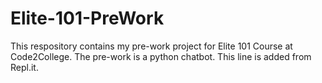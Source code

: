 # Elite-101-PreWork
This respository contains my pre-work project for Elite 101 Course at Code2College.
The pre-work is a python chatbot.
This line is added from Repl.it.